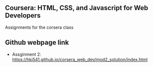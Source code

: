 ## Coursera: HTML, CSS, and Javascript for Web Developers
Assignments for the corsera class

## Github webpage link
- Assginment 2: https://hki541.github.io/corsera_web_dev/mod2_solution/index.html
